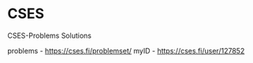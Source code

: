 # CSES
 CSES-Problems Solutions
 
 problems - https://cses.fi/problemset/
 myID - https://cses.fi/user/127852

